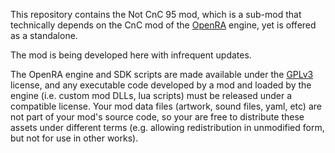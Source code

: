 This repository contains the Not CnC 95 mod, which is a sub-mod that technically depends on the CnC mod of the [OpenRA](https://github.com/OpenRA/OpenRA) engine, yet is offered as a standalone.

The mod is being developed here with infrequent updates.

The OpenRA engine and SDK scripts are made available under the [GPLv3](https://github.com/OpenRA/OpenRA/blob/bleed/COPYING) license, and any executable code developed by a mod and loaded by the engine (i.e. custom mod DLLs, lua scripts) must be released under a compatible license. Your mod data files (artwork, sound files, yaml, etc) are not part of your mod's source code, so your are free to distribute these assets under different terms (e.g. allowing redistribution in unmodified form, but not for use in other works).

